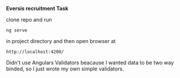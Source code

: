 **Eversis recruitment Task**

clone repo and run 

`ng serve`

in project directory and then open browser at

`http://localhost:4200/`

Didn't use Angulars Validators beacause I wanted data to be two way binded, so I just wrote my own simple validators.
